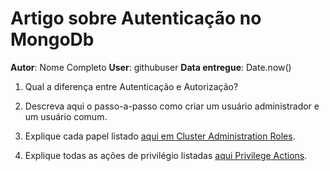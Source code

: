 # Artigo sobre Autenticação no MongoDb
**Autor**: Nome Completo
**User**: githubuser
**Data entregue**: Date.now()

1) Qual a diferença entre Autenticação e Autorização? 

2) Descreva aqui o passo-a-passo como criar um usuário administrador e um usuário comum.

3) Explique cada papel listado [aqui em Cluster Administration Roles](https://docs.mongodb.org/v2.6/reference/built-in-roles/#cluster-administration-roles).

4) Explique todas as ações de privilégio listadas [aqui Privilege Actions](https://docs.mongodb.org/manual/reference/privilege-actions/).